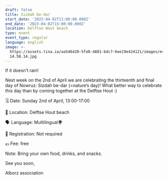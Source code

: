 ```yaml
---
draft: false
title: Sizdah be-dar
start_date: '2023-04-02T11:00:00.000Z'
end_date: '2023-04-02T15:00:00.000Z'
location: Delftse Hout beach
type: event
event_type: regular
language: english
image: >-
  https://assets.tina.io/aa546420-5fe0-4881-bdc7-6ee19e424121/images/events/2023-03-28
  14.58.14.jpg
---
```


If it doesn’t rain!

Next week on the 2nd of April we are celebrating the thirteenth and final day of Nowruz: Sizdah be-dar (=nature’s day)! What better way to celebrate this day than by coming together at the Delftse Hout :)

🗓 Date: Sunday 2nd of April, 13:00-17:00

📍 Location: Delftse Hout beach

🗣️ Language: Multilingual🌍

📝 Registration: Not required

💶 Fee: free

Note: Bring your own food, drinks, and snacks. 

See you soon,

Alborz association
